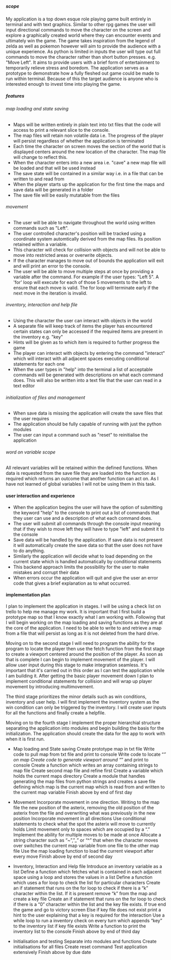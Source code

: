 ##### scope
My application is a top down esque role playing game built entirely in terminal and with text graphics.
Similar to other rpg games the user will input directional commands to move the character on the screen
and explore a graphically created world where they can encounter events and ultimately win the game.
The game takes inspiration from the legend of zelda as well as pokemon however will aim to provide
the audience with a unique experience.
As python is limited in inputs the user will type out full commands to move the character rather than
short button presses. e.g. "Move Left".
It aims to provide users with a brief form of entertainment to temporarily relieve stress and boredom.
The application serves as a prototype to demonstrate how a fully fleshed out game could be made to run within terminal.
Because of this the target audience is anyone who is interested enough to invest time into playing the game.

##### features
###### map loading and state saving
- Maps will be written entirely in plain text into txt files that the code will access to print
a relevant slice to the console.
- The map files will retain non volatile data i.e. The progress of the player will persist regardless of
whether the application is terminated
- Each time the character on screen moves the section of the world that is displayed centers around the new
location of the character. The map file will change to reflect this.
- When the character enters into a new area i.e. "cave" a new map file will be loaded and that will be used instead
- The save state will be contained in a similar way i.e. in a file that can be written to and read from
- When the player starts up the application for the first time the maps and save data will be generated in a folder
- The save file will be easily mutatable from the files

###### movement
- The user will be able to navigate throughout the world using written commands such as "Left".
- The user controlled character's position will be tracked using a coordinate system automtically derived from the map files. 
Its position retained within a variable.
- This character will check for collision with objects and will not be able to move into restricted areas or overwrite
objects.
- If the character manages to move out of bounds the application will exit and will print an error to the console.
- The user will be able to move multiple steps at once by providing a variable after the command.
For example if the user types: "Left 5".
A 'for' loop will execute for each of those 5 movements to the left to ensure that each move is valid.
The for loop will terminate early if the next move in the iteration is invalid.

###### inventory, interaction and help file
- Using the character the user can interact with objects in the world
- A separate file will keep track of items the player has encountered
certain states can only be accessed if the required items are present in the inventory e.g. "key"
- Hints will be given as to which item is required to further progress the game
- The player can interact with objects by entering the command "interact" which will interact with
all adjacent spaces executing conditional statements for each one
- When the user types in "help" into the terminal a list of acceptable commands will be generated with descriptions
on what each command does. This will also be written into a text file that the user can read in a text editor

###### initialization of files and management
- When save data is missing the application will create the save files that the user requires
- The application should be fully capable of running with just the python modules
- The user can input a command such as "reset" to reinitialise the application

###### word on variable scope
All relevant variables will be retained within the defined functions. When data is requested from the save file they are
loaded into the function as required which returns an outcome that another function can act on.
As I have not learned of global variables I will not be using them in this task.

#### user interaction and experience
- When the application begins the user will have the option of submitting the keyword "help" to the console
to print out a list of commands that they user can use and a description of what each command does.
- The user will submit all commands through the console input meaning that if they wish to move left
they will have to type "left" and submit it to the console
- Save data will be handled by the application. If save data is not present it will automatically create the 
save data so that the user does not have to do anything.
- Similarly the application will decide what to load depending on the current state which is handled automatically
by conditional statements
- This backend approach limits the possibility for the user to make mistakes and corrupt their data
- When errors occur the application will quit and give the user an error code that gives a brief explanation as
to what occurred. 

#### implementation plan
I plan to implement the application in stages. I will be using a check list on trello to help me manage
my work. It is important that I first build a prototype map so that I know exactly what I am working with.
Following that I will begin working on the map loading and saving functions as they are at the core of
the application.
I need to be able to write to and retrieve a map from a file that will persist as long as it is not deleted 
from the hard drive.

Moving on to the second stage I will need to program the ability for the program to locate the player then use
the fetch function from the first stage to create a viewport centered around the position of the player.
As soon as that is complete I can begin to implement movement of the player.
I will allow user input during this stage to make integration seamless. It's important that it's carried 
out in this order as I can test the application while I am building it.
After getting the basic player movement down I plan to implement conditional statements for collision and 
will wrap up player movement by introducing multimovement.

The third stage prioritizes the minor details such as win conditions, inventory and user help.
I will first implement the inventory system as the win condition can only be triggered by the inventory.
I will create user inputs for all the functions and finally create a helpfile.

Moving on to the fourth stage I implement the proper hierarchial structure separating the application into modules 
and begin building the basis for the initialization. The application should create the data for the app to work 
with when it is first run.

* Map loading and State saving
    Create prototype map in txt file
    Write code to pull map from txt file and print to console
    Write code to locate “*” on map
    Create code to generate viewport around “*” and print to console
    Create a function which writes an array containing strings to map file
    Create second map file and refine first
    Create a variable which holds the current maps directory
    Create a module that handles generating the map files from python strings and creates a save file defining which map is the current map which is read from and written to the current map variable
Finish above by end of first day

* Movement
    Incorporate movement in one direction. Writing to the map file the new position of the asterix, removing the old position of the asterix from the file and overwriting what was previously in the new position
    Incorporate movement in all directions
    Use conditional statements to check what the spot the asterix will move to currently holds
    Limit movement only to spaces which are occupied by a “.”
    Implement the ability for multiple moves to be made at once
    Allocate a string character such as “~”,”_” or “^” that when the character moves over switches the current map variable from one file to the other map file
    Use the map loading function to load the current viewport after every move
Finish above by end of second day

* Inventory, Interaction and Help file
    Introduce an inventory variable as a list
    Define a function which fetches what is contained in each adjacent space using a loop and stores the values in a list
    Define a function which uses a for loop to check the list for particular characters
    Create an if statement that runs on the for loop to check if there is a “k” character within the list. If it is present remove “k” from the map and create a key file
    Create an if statement that runs on the for loop to check if there is a “0” character within the list and the key file exists. If true end the game and go to victory screen
    Else if key file does not exist print a hint to the user explaining that a key is required for the interaction
    Use a while loop to run a inventory check on every turn which appends “key” to the inventory list if key file exists
    Write a function to print the inventory list to the console
Finish above by end of third day

* Initialisation and testing
    Separate into modules and functions
    Create initialisations for all files
    Create reset command
    Test application extensively
Finish above by due date

